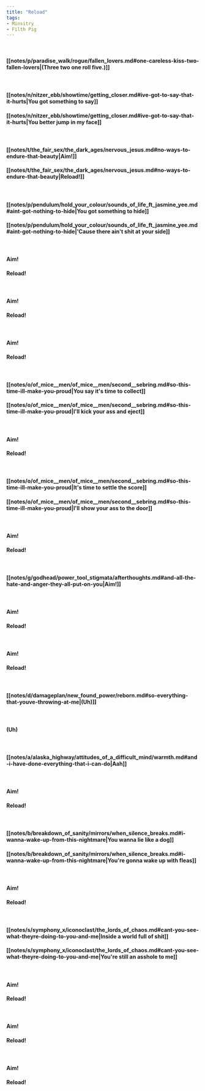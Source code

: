 ```yaml
---
title: "Reload"
tags:
- Minsitry
- Filth Pig
---
```

&nbsp;
#### [[notes/p/paradise_walk/rogue/fallen_lovers.md#one-careless-kiss-two-fallen-lovers|(Three  two  one  roll five.)]]
&nbsp;
#### [[notes/n/nitzer_ebb/showtime/getting_closer.md#ive-got-to-say-that-it-hurts|You got something to say]]
#### [[notes/n/nitzer_ebb/showtime/getting_closer.md#ive-got-to-say-that-it-hurts|You better jump in my face]]
&nbsp;
#### [[notes/t/the_fair_sex/the_dark_ages/nervous_jesus.md#no-ways-to-endure-that-beauty|Aim!]]
#### [[notes/t/the_fair_sex/the_dark_ages/nervous_jesus.md#no-ways-to-endure-that-beauty|Reload!]]
&nbsp;
#### [[notes/p/pendulum/hold_your_colour/sounds_of_life_ft_jasmine_yee.md#aint-got-nothing-to-hide|You got something to hide]]
#### [[notes/p/pendulum/hold_your_colour/sounds_of_life_ft_jasmine_yee.md#aint-got-nothing-to-hide|'Cause there ain't shit at your side]]
&nbsp;
#### Aim!
#### Reload!
&nbsp;
#### Aim!
#### Reload!
&nbsp;
#### Aim!
#### Reload!
&nbsp;
#### [[notes/o/of_mice__men/of_mice__men/second__sebring.md#so-this-time-ill-make-you-proud|You say it's time to collect]]
#### [[notes/o/of_mice__men/of_mice__men/second__sebring.md#so-this-time-ill-make-you-proud|I'll kick your ass and eject]]
&nbsp;
#### Aim!
#### Reload!
&nbsp;
#### [[notes/o/of_mice__men/of_mice__men/second__sebring.md#so-this-time-ill-make-you-proud|It's time to settle the score]]
#### [[notes/o/of_mice__men/of_mice__men/second__sebring.md#so-this-time-ill-make-you-proud|I'll show your ass to the door]]
&nbsp;
#### Aim!
#### Reload!
&nbsp;
#### [[notes/g/godhead/power_tool_stigmata/afterthoughts.md#and-all-the-hate-and-anger-they-all-put-on-you|Aim!]]
&nbsp;
#### Aim!
#### Reload!
&nbsp;
#### Aim!
#### Reload!
&nbsp;
#### [[notes/d/damageplan/new_found_power/reborn.md#so-everything-that-youve-throwing-at-me|(Uh)]]
&nbsp;
#### (Uh)
&nbsp;
#### [[notes/a/alaska_highway/attitudes_of_a_difficult_mind/warmth.md#and-i-have-done-everything-that-i-can-do|Aah]]
&nbsp;
#### Aim!
#### Reload!
&nbsp;
#### [[notes/b/breakdown_of_sanity/mirrors/when_silence_breaks.md#i-wanna-wake-up-from-this-nightmare|You wanna lie like a dog]]
#### [[notes/b/breakdown_of_sanity/mirrors/when_silence_breaks.md#i-wanna-wake-up-from-this-nightmare|You're gonna wake up with fleas]]
&nbsp;
#### Aim!
#### Reload!
&nbsp;
#### [[notes/s/symphony_x/iconoclast/the_lords_of_chaos.md#cant-you-see-what-theyre-doing-to-you-and-me|Inside a world full of shit]]
#### [[notes/s/symphony_x/iconoclast/the_lords_of_chaos.md#cant-you-see-what-theyre-doing-to-you-and-me|You're still an asshole to me]]
&nbsp;
#### Aim!
#### Reload!
&nbsp;
#### Aim!
#### Reload!
&nbsp;
#### Aim!
#### Reload!
